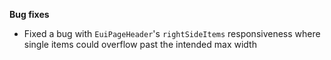 **Bug fixes**

- Fixed a bug with `EuiPageHeader`'s `rightSideItems` responsiveness where single items could overflow past the intended max width
